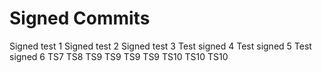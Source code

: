 # Signed Commits

Signed test 1
Signed test 2 
Signed test 3 
Test signed 4
Test signed 5
Test signed 6
TS7
TS8
TS9
TS9
TS9
TS9
TS10
TS10
TS10
